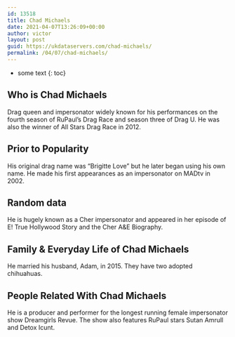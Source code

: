 ```yaml
---
id: 13518
title: Chad Michaels
date: 2021-04-07T13:26:09+00:00
author: victor
layout: post
guid: https://ukdataservers.com/chad-michaels/
permalink: /04/07/chad-michaels/
---
```


* some text
{: toc}


## Who is Chad Michaels



Drag queen and impersonator widely known for his performances on the fourth season of RuPaul&#8217;s Drag Race and season three of Drag U. He was also the winner of All Stars Drag Race in 2012.

                
                
                
## Prior to Popularity



His original drag name was &#8220;Brigitte Love&#8221; but he later began using his own name. He made his first appearances as an impersonator on MADtv in 2002.

                
                
                
## Random data



He is hugely known as a Cher impersonator and appeared in her episode of E! True Hollywood Story and the Cher A&E Biography.

                
                
                
## Family & Everyday Life of Chad Michaels



He married his husband, Adam, in 2015. They have two adopted chihuahuas.

                
                
                
## People Related With Chad Michaels



He is a producer and performer for the longest running female impersonator show Dreamgirls Revue. The show also features RuPaul stars Sutan Amrull and Detox Icunt.

                
              
            
          
          
          